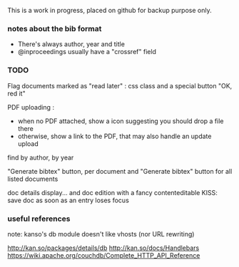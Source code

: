 This is a work in progress, placed on github for backup purpose only.

### notes about the bib format

* There's always author, year and title
* @inproceedings usually have a "crossref" field

### TODO

Flag documents marked as "read later" : css class and a special button "OK, red it"

PDF uploading :

* when no PDF attached, show a icon suggesting you should drop a file there
* otherwise, show a link to the PDF, that may also handle an update upload

find by author, by year

"Generate bibtex" button, per document
and "Generate bibtex" button for all listed documents

doc details display... and doc edition with a fancy contenteditable
KISS: save doc as soon as an entry loses focus

### useful references

note: kanso's db module doesn't like vhosts (nor URL rewriting)

http://kan.so/packages/details/db
http://kan.so/docs/Handlebars
https://wiki.apache.org/couchdb/Complete_HTTP_API_Reference


